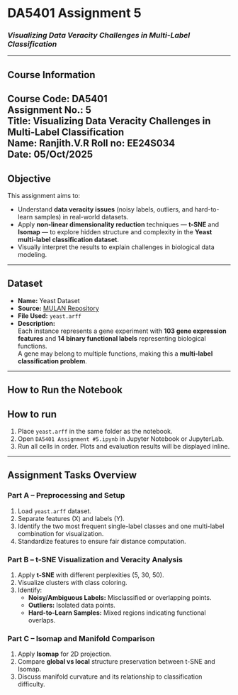 #  DA5401 Assignment 5  
### *Visualizing Data Veracity Challenges in Multi-Label Classification*

---

## Course Information
**Course Code:** DA5401  
**Assignment No.:** 5  
**Title:** Visualizing Data Veracity Challenges in Multi-Label Classification  
**Name:** Ranjith.V.R 
**Roll no:** EE24S034  
**Date:** 05/Oct/2025 
---

## Objective

This assignment aims to:

- Understand **data veracity issues** (noisy labels, outliers, and hard-to-learn samples) in real-world datasets.  
- Apply **non-linear dimensionality reduction** techniques — **t-SNE** and **Isomap** — to explore hidden structure and complexity in the **Yeast multi-label classification dataset**.  
- Visually interpret the results to explain challenges in biological data modeling.

---

## Dataset

- **Name:** Yeast Dataset  
- **Source:** [MULAN Repository](http://mulan.sourceforge.net/datasets-mlc.html)  
- **File Used:** `yeast.arff`  
- **Description:**  
  Each instance represents a gene experiment with **103 gene expression features** and **14 binary functional labels** representing biological functions.  
  A gene may belong to multiple functions, making this a **multi-label classification problem**.

---

## How to Run the Notebook

## How to run
1. Place `yeast.arff` in the same folder as the notebook.
2. Open `DA5401 Assignment #5.ipynb` in Jupyter Notebook or JupyterLab.
3. Run all cells in order. Plots and evaluation results will be displayed inline.

---

## Assignment Tasks Overview

### Part A – Preprocessing and Setup
1. Load `yeast.arff` dataset.  
2. Separate features (X) and labels (Y).  
3. Identify the two most frequent single-label classes and one multi-label combination for visualization.  
4. Standardize features to ensure fair distance computation.

### Part B – t-SNE Visualization and Veracity Analysis
1. Apply **t-SNE** with different perplexities (5, 30, 50).  
2. Visualize clusters with class coloring.  
3. Identify:
   - **Noisy/Ambiguous Labels:** Misclassified or overlapping points.  
   - **Outliers:** Isolated data points.  
   - **Hard-to-Learn Samples:** Mixed regions indicating functional overlaps.

### Part C – Isomap and Manifold Comparison
1. Apply **Isomap** for 2D projection.  
2. Compare **global vs local** structure preservation between t-SNE and Isomap.  
3. Discuss manifold curvature and its relationship to classification difficulty.




